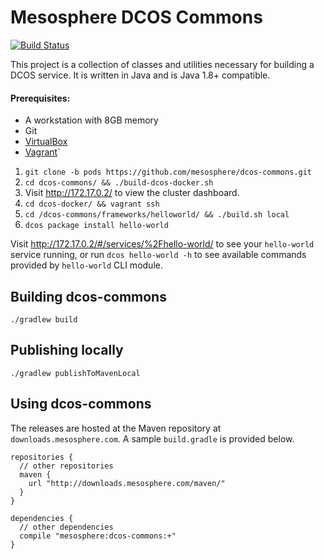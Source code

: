 Mesosphere DCOS Commons
======================

[![Build Status](https://jenkins.mesosphere.com/service/jenkins/buildStatus/icon?job=dcos-commons/infinity-dcos-commons-master)](https://jenkins.mesosphere.com/service/jenkins/job/dcos-commons/job/infinity-dcos-commons-master/)

This project is a collection of classes and utilities necessary for building a DCOS service.  It is written in Java and
is Java 1.8+ compatible. 

#### Prerequisites:
 - A workstation with 8GB memory
 - Git
 - [VirtualBox](https://www.virtualbox.org/wiki/Downloads)
 - [Vagrant](https://www.vagrantup.com/downloads.html)`

1. `git clone -b pods https://github.com/mesosphere/dcos-commons.git`
2. `cd dcos-commons/ && ./build-dcos-docker.sh`
3. Visit http://172.17.0.2/ to view the cluster dashboard.
4. `cd dcos-docker/ && vagrant ssh`
5. `cd /dcos-commons/frameworks/helloworld/ && ./build.sh local`
6. `dcos package install hello-world`

Visit http://172.17.0.2/#/services/%2Fhello-world/ to see your `hello-world` service running, or run `dcos hello-world -h` to see available commands provided by `hello-world` CLI module.

Building dcos-commons
--------------------------

`./gradlew build`

Publishing locally
--------------------------

`./gradlew publishToMavenLocal`

Using dcos-commons
--------------------------

The releases are hosted at the Maven repository at `downloads.mesosphere.com`. A sample `build.gradle` is provided below.
```
repositories {
  // other repositories
  maven {
    url "http://downloads.mesosphere.com/maven/"
  }
}

dependencies {
  // other dependencies
  compile "mesosphere:dcos-commons:+"
}
```
